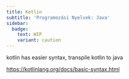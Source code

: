 ```yaml
---
title: Kotlin
subtitle: 'Programozási Nyelvek: Java'
sidebar:
  badge:
    text: WIP
    variant: caution
---
```


kotlin has easier syntax, transpile kotlin to java

<https://kotlinlang.org/docs/basic-syntax.html>

